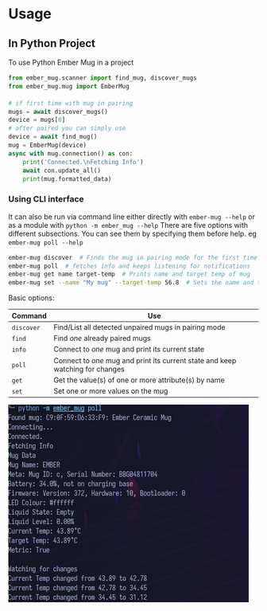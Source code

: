 # Usage

## In Python Project

To use Python Ember Mug in a project

```python
from ember_mug.scanner import find_mug, discover_mugs
from ember_mug.mug import EmberMug

# if first time with mug in pairing
mugs = await discover_mugs()
device = mugs[0]
# after paired you can simply use
device = await find_mug()
mug = EmberMug(device)
async with mug.connection() as con:
    print('Connected.\nFetching Info')
    await con.update_all()
    print(mug.formatted_data)
```

### Using CLI interface

It can also be run via command line either directly with `ember-mug --help` or as a module with `python -m ember_mug --help`
There are five options with different subsections. You can see them by specifying them before help. eg `ember-mug poll --help`

```bash
ember-mug discover  # Finds the mug in pairing mode for the first time
ember-mug poll  # fetches info and keeps listening for notifications
ember-mug get name target-temp  # Prints name and target temp of mug
ember-mug set --name "My mug" --target-temp 56.8  # Sets the name and target temp to specified values
```
Basic options:

| Command     | Use                                                                            |
|-------------|--------------------------------------------------------------------------------|
| `discover`  | Find/List all detected unpaired mugs in pairing mode                           |
| `find`      | Find *one* already paired mugs                                                 |
| `info`      | Connect to *one* mug and print its current state                               |
| `poll`      | Connect to *one* mug and print its current state and keep watching for changes |
| `get`       | Get the value(s) of one or more attribute(s) by name                           |
| `set`       | Set one or more values on the mug                                              |

![CLI Example](./images/cli-example.png)
